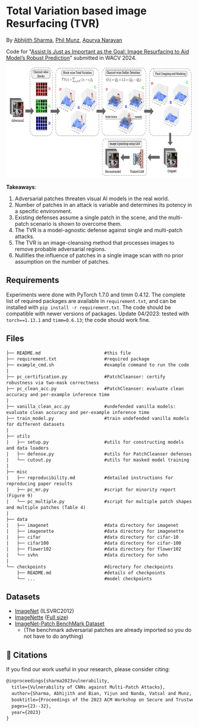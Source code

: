 # Total Variation based image Resurfacing (TVR)

By [Abhijith Sharma](https://www.linkedin.com/in/abhijith-sharma/), [Phil Munz](https://www.linkedin.com/in/philmunz/), [Apurva Narayan](https://scholar.google.com/citations?user=e5OCZ1cAAAAJ&hl=en&authuser=2)

Code for "[Assist Is Just as Important as the Goal: Image Resurfacing to Aid Model’s Robust Prediction]()" submitted in WACV 2024. 

<img src="./Figures/TVD.PNG" width="800" height="300" /> 

**Takeaways**: 
1. Adversarial patches threaten visual AI models in the real world.
2. Number of patches in an attack is variable and determines its potency in a specific environment.
3. Existing defenses assume a single patch in the scene, and the multi-patch scenario is shown to overcome them.
4. The TVR is a model-agnostic defense against single and multi-patch attacks.
5. The TVR is an image-cleansing method that processes images to remove probable adversarial regions.
6. Nullifies the influence of patches in a single image scan with no prior assumption on the number of patches. 

## Requirements

Experiments were done with PyTorch 1.7.0 and timm 0.4.12. The complete list of required packages are available in `requirement.txt`, and can be installed with `pip install -r requirement.txt`. The code should be compatible with newer versions of packages. Update 04/2023: tested with `torch==1.13.1` and `timm=0.6.13`; the code should work fine.

## Files

```shell
├── README.md                        #this file 
├── requirement.txt                  #required package
├── example_cmd.sh                   #example command to run the code
| 
├── pc_certification.py              #PatchCleanser: certify robustness via two-mask correctness 
├── pc_clean_acc.py                  #PatchCleanser: evaluate clean accuracy and per-example inference time
| 
├── vanilla_clean_acc.py             #undefended vanilla models: evaluate clean accuracy and per-example inference time
├── train_model.py                   #train undefended vanilla models for different datasets
| 
├── utils
|   ├── setup.py                     #utils for constructing models and data loaders
|   ├── defense.py                   #utils for PatchCleanser defenses
|   └── cutout.py                    #utils for masked model training
|
├── misc
|   ├── reproducibility.md           #detailed instructions for reproducing paper results
|   ├── pc_mr.py                     #script for minority report (Figure 9)
|   └── pc_multiple.py               #script for multiple patch shapes and multiple patches (Table 4)
| 
├── data   
|   ├── imagenet                     #data directory for imagenet
|   ├── imagenette                   #data directory for imagenette
|   ├── cifar                        #data directory for cifar-10
|   ├── cifar100                     #data directory for cifar-100
|   ├── flower102                    #data directory for flower102
|   └── svhn                         #data directory for svhn
|
└── checkpoints                      #directory for checkpoints
    ├── README.md                    #details of checkpoints
    └── ...                          #model checkpoints
```

## Datasets

- [ImageNet](https://image-net.org/download.php) (ILSVRC2012)
- [ImageNette](https://github.com/fastai/imagenette) ([Full size](https://s3.amazonaws.com/fast-ai-imageclas/imagenette2.tgz))
- [ImageNet-Patch BenchMark Dataset](https://github.com/pralab/ImageNet-Patch)
    - (The benchmark adversarial patches are already imported so you do not have to do anything)

## :newspaper: Citations

If you find our work useful in your research, please consider citing:

```tex
@inproceedings{sharma2023vulnerability,
  title={Vulnerability of CNNs against Multi-Patch Attacks},
  author={Sharma, Abhijith and Bian, Yijun and Nanda, Vatsal and Munz, Phil and Narayan, Apurva},
  booktitle={Proceedings of the 2023 ACM Workshop on Secure and Trustworthy Cyber-Physical Systems},
  pages={23--32},
  year={2023}
}
```
